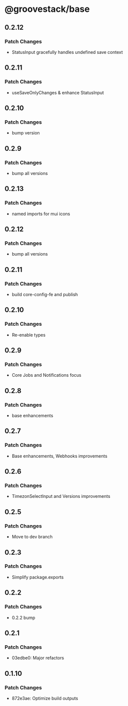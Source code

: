 # @groovestack/base

## 0.2.12

### Patch Changes

- StatusInput gracefully handles undefined save context

## 0.2.11

### Patch Changes

- useSaveOnlyChanges & enhance StatusInput

## 0.2.10

### Patch Changes

- bump version

## 0.2.9

### Patch Changes

- bump all versions

## 0.2.13

### Patch Changes

- named imports for mui icons

## 0.2.12

### Patch Changes

- bump all versions

## 0.2.11

### Patch Changes

- build core-config-fe and publish

## 0.2.10

### Patch Changes

- Re-enable types

## 0.2.9

### Patch Changes

- Core Jobs and Notifications focus

## 0.2.8

### Patch Changes

- base enhancements

## 0.2.7

### Patch Changes

- Base enhancements, Webhooks improvements

## 0.2.6

### Patch Changes

- TimezonSelectInput and Versions improvements

## 0.2.5

### Patch Changes

- Move to dev branch

## 0.2.3

### Patch Changes

- Simplify package.exports

## 0.2.2

### Patch Changes

- 0.2.2 bump

## 0.2.1

### Patch Changes

- 03edbe0: Major refactors

## 0.1.10

### Patch Changes

- 872e3ae: Optimize build outputs
